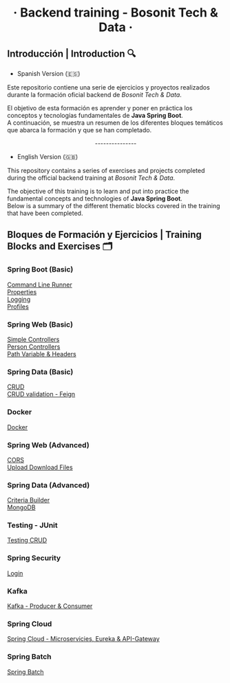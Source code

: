 <h1 align="center">· Backend training - Bosonit Tech & Data ·</h1>

## Introducción | Introduction 🔍

- Spanish Version (🇪🇸)

Este repositorio contiene una serie de ejercicios y proyectos realizados durante la formación oficial backend de _Bosonit Tech & Data_.

El objetivo de esta formación es aprender y poner en práctica los conceptos y tecnologías fundamentales de **Java Spring Boot**.<br> 
A continuación, se muestra un resumen de los diferentes bloques temáticos
que abarca la formación y que se han completado.

<p align="center">
  ---------------
</p>

- English Version (🇬🇧)

This repository contains a series of exercises and projects completed during the official backend training at _Bosonit Tech & Data_.

The objective of this training is to learn and put into practice the fundamental concepts and technologies of **Java Spring Boot**.<br>
Below is a summary of the different thematic blocks covered in the training that have been completed.

## Bloques de Formación y Ejercicios | Training Blocks and Exercises 🗂️
### Spring Boot (Basic)
[Command Line Runner](block5-command-line-runner)<br>
[Properties](block5-properties)<br>
[Logging](block5-logging)<br>
[Profiles](block5-profiles)<br>

### Spring Web (Basic)
[Simple Controllers](block6-simple-controllers)<br>
[Person Controllers](block6-person-controllers)<br>
[Path Variable & Headers](block6-path-variable-headers)<br>

### Spring Data (Basic)
[CRUD](block7-crud)<br>
[CRUD validation - Feign](block7-crud-validation)<br>

### Docker
[Docker](block10-dockerize-app)<br>

### Spring Web (Advanced)
[CORS](block11-crud-validation-cors)<br>
[Upload Download Files](block11-upload-download-files)<br>

### Spring Data (Advanced)
[Criteria Builder](block12-spring-data-criteriabuilder)<br>
[MongoDB](block12-mongodb)<br>

### Testing - JUnit
[Testing CRUD](block13-testing-junit)<br>

### Spring Security
[Login](block14-spring-security)<br>

### Kafka
[Kafka - Producer & Consumer](block15-kafka)<br>

### Spring Cloud
[Spring Cloud - Microservicies, Eureka & API-Gateway](block16-spring-cloud)<br>

### Spring Batch
[Spring Batch](block17-spring-batch)<br>
